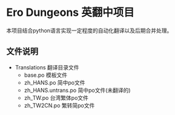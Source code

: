 # Ero Dungeons 英翻中项目

本项目结合python语言实现一定程度的自动化翻译以及后期合并处理。

## 文件说明

- Translations 翻译目录文件
  - base.po 模板文件
  - zh_HANS.po 简中po文件
  - zh_HANS.untrans.po 简中po文件(未翻译的)
  - zh_TW.po 台湾繁体po文件
  - zh_TW2CN.po 繁转简po文件






